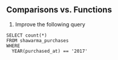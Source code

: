 ## Comparisons vs. Functions

1. Improve the following query

```
SELECT count(*)
FROM shawarma_purchases
WHERE
  YEAR(purchased_at) == '2017'
```


